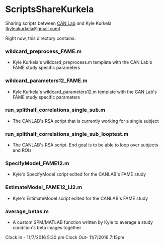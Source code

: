 # ScriptsShareKurkela
Sharing scripts between [CAN Lab](http://canlab.la.psu.edu/) and Kyle Kurkela (kyleakurkela@gmail.com)

Right now, this directory contains:

### wildcard_preprocess_FAME.m
- Kyle Kurkela's wildcard_preprocess.m template with the CAN Lab's FAME study specific parameters

### wildcard_parameters12_FAME.m
- Kyle Kurkela's wildcard_parameters12.m template with the CAN Lab's FAME study specific parameters

### run_splithalf_correlations_single_sub.m
- The CANLAB's RSA script that is currently working for a single subject

### run_splithalf_correlations_single_sub_looptest.m
- The CANLAB's RSA script. End goal is to be able to loop over subjects and ROIs

### SpecifyModel_FAME12.m
- Kyle's SpecifyModel script edited for the CANLAB's FAME study

### EstimateModel_FAME12_IJ2.m
- Kyle's EstimateModel script edited for the CANLAB's FAME study

### average_betas.m
- A custom SPM/MATLAB function written by Kyle to average a study condition's beta images together

Clock In - 11/7/2016 5:30 pm
Clock Out- 11/7/2016 7:15pm
